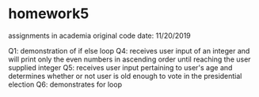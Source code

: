 # homework5
assignments in academia 
original code date: 11/20/2019

Q1: demonstration of if else loop
Q4: receives user input of an integer and will print only the even numbers in ascending order until reaching the user supplied integer 
Q5: receives user input pertaining to user's age and determines whether or not user is old enough to vote in the presidential election
Q6: demonstrates for loop 
